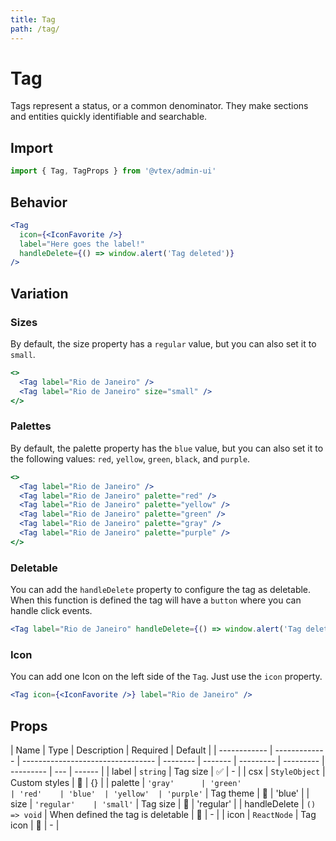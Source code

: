 ```yaml
---
title: Tag
path: /tag/
---
```


# Tag

Tags represent a status, or a common denominator. They make sections and entities quickly identifiable and searchable.

## Import

```jsx isStatic
import { Tag, TagProps } from '@vtex/admin-ui'
```

## Behavior

```jsx
<Tag
  icon={<IconFavorite />}
  label="Here goes the label!"
  handleDelete={() => window.alert('Tag deleted')}
/>
```

## Variation

### Sizes

By default, the size property has a `regular` value, but you can also set it to `small`.

```jsx
<>
  <Tag label="Rio de Janeiro" />
  <Tag label="Rio de Janeiro" size="small" />
</>
```

### Palettes

By default, the palette property has the `blue` value, but you can also set it to the following values: `red`, `yellow`, `green`, `black`, and `purple`.

```jsx
<>
  <Tag label="Rio de Janeiro" />
  <Tag label="Rio de Janeiro" palette="red" />
  <Tag label="Rio de Janeiro" palette="yellow" />
  <Tag label="Rio de Janeiro" palette="green" />
  <Tag label="Rio de Janeiro" palette="gray" />
  <Tag label="Rio de Janeiro" palette="purple" />
</>
```

### Deletable

You can add the `handleDelete` property to configure the tag as deletable. When this function is defined the tag will have a `button` where you can handle click events.

```jsx
<Tag label="Rio de Janeiro" handleDelete={() => window.alert('Tag deleted')} />
```

### Icon

You can add one Icon on the left side of the `Tag`. Just use the `icon` property.

```jsx
<Tag icon={<IconFavorite />} label="Rio de Janeiro" />
```

## Props

| Name         | Type          | Description                       | Required | Default |
| ------------ | ------------- | --------------------------------- | -------- | ------- | --------- | --------- | --------- | --- | ------ |
| label        | `string`      | Tag size                          | ✅       | -       |
| csx          | `StyleObject` | Custom styles                     | 🚫       | {}      |
| palette      | `'gray'      | 'green'                           | 'red'    | 'blue'  | 'yellow'  | 'purple'` | Tag theme | 🚫  | 'blue' |
| size         | `'regular'    | 'small'`                          | Tag size | 🚫      | 'regular' |
| handleDelete | `() => void`  | When defined the tag is deletable | 🚫       | -       |
| icon         | `ReactNode`   | Tag icon                          | 🚫       | -       |
